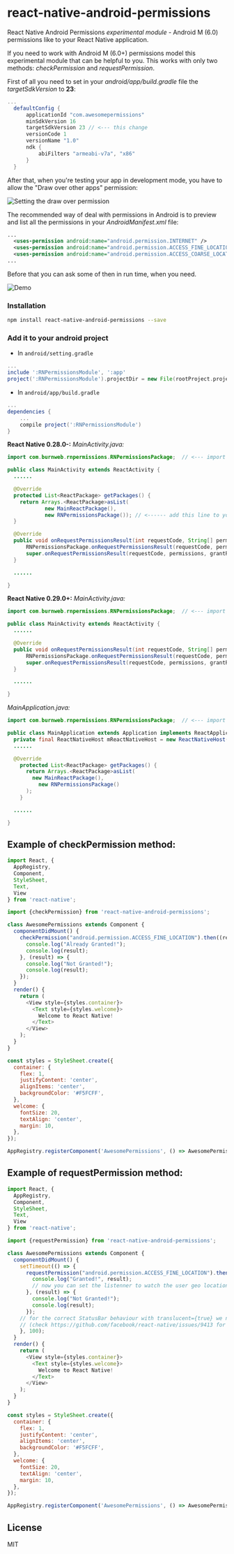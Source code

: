 # react-native-android-permissions
React Native Android Permissions *experimental module* - Android M (6.0) permissions like to your React Native application.

If you need to work with Android M (6.0+) permissions model this experimental module that can be helpful to you. This works with only two methods: *checkPermission* and *requestPermission*.

First of all you need to set in your *android/app/build.gradle* file the *targetSdkVersion* to **23**:

```gradle
...
  defaultConfig {
      applicationId "com.awesomepermissions"
      minSdkVersion 16
      targetSdkVersion 23 // <--- this change
      versionCode 1
      versionName "1.0"
      ndk {
          abiFilters "armeabi-v7a", "x86"
      }
  }
```

After that, when you're testing your app in development mode, you have to allow the "Draw over other apps" permission:

![Setting the draw over permission](http://i.imgur.com/rdUzj0w.gif)

The recommended way of deal with permissions in Android is to preview and list all the permissions in your *AndroidManifest.xml* file:

```xml
...
  <uses-permission android:name="android.permission.INTERNET" />
  <uses-permission android:name="android.permission.ACCESS_FINE_LOCATION" />
  <uses-permission android:name="android.permission.ACCESS_COARSE_LOCATION" />
...
```

Before that you can ask some of then in run time, when you need.

![Demo](http://i.imgur.com/bdMGD3d.gif)

### Installation

```bash
npm install react-native-android-permissions --save
```

### Add it to your android project

* In `android/setting.gradle`

```gradle
...
include ':RNPermissionsModule', ':app'
project(':RNPermissionsModule').projectDir = new File(rootProject.projectDir, '../node_modules/react-native-android-permissions/android')
```

* In `android/app/build.gradle`

```gradle
...
dependencies {
    ...
    compile project(':RNPermissionsModule')
}
```


**React Native 0.28.0-:**
*MainActivity.java:*

```java
import com.burnweb.rnpermissions.RNPermissionsPackage;  // <--- import

public class MainActivity extends ReactActivity {
  ......

  @Override
  protected List<ReactPackage> getPackages() {
    return Arrays.<ReactPackage>asList(
            new MainReactPackage(),
            new RNPermissionsPackage()); // <------ add this line to your MainActivity class
  }

  @Override
  public void onRequestPermissionsResult(int requestCode, String[] permissions, int[] grantResults) {
      RNPermissionsPackage.onRequestPermissionsResult(requestCode, permissions, grantResults); // very important event callback
      super.onRequestPermissionsResult(requestCode, permissions, grantResults);
  }

  ......

}
```

**React Native 0.29.0+:**
*MainActivity.java:*

```java
import com.burnweb.rnpermissions.RNPermissionsPackage;  // <--- import

public class MainActivity extends ReactActivity {
  ......

  @Override
  public void onRequestPermissionsResult(int requestCode, String[] permissions, int[] grantResults) {
      RNPermissionsPackage.onRequestPermissionsResult(requestCode, permissions, grantResults); // very important event callback
      super.onRequestPermissionsResult(requestCode, permissions, grantResults);
  }

  ......

}
```

*MainApplication.java:*

```java
import com.burnweb.rnpermissions.RNPermissionsPackage;  // <--- import

public class MainApplication extends Application implements ReactApplication {
  private final ReactNativeHost mReactNativeHost = new ReactNativeHost(this) {
  ......

  @Override
    protected List<ReactPackage> getPackages() {
      return Arrays.<ReactPackage>asList(
        new MainReactPackage(),
          new RNPermissionsPackage()
      );
    }

  ......

}
```

## Example of checkPermission method:

```javascript
import React, {
  AppRegistry,
  Component,
  StyleSheet,
  Text,
  View
} from 'react-native';

import {checkPermission} from 'react-native-android-permissions';

class AwesomePermissions extends Component {
  componentDidMount() {
    checkPermission("android.permission.ACCESS_FINE_LOCATION").then((result) => {
      console.log("Already Granted!");
      console.log(result);
    }, (result) => {
      console.log("Not Granted!");
      console.log(result);
    });
  }
  render() {
    return (
      <View style={styles.container}>
        <Text style={styles.welcome}>
          Welcome to React Native!
        </Text>
      </View>
    );
  }
}

const styles = StyleSheet.create({
  container: {
    flex: 1,
    justifyContent: 'center',
    alignItems: 'center',
    backgroundColor: '#F5FCFF',
  },
  welcome: {
    fontSize: 20,
    textAlign: 'center',
    margin: 10,
  },
});

AppRegistry.registerComponent('AwesomePermissions', () => AwesomePermissions);
```

## Example of requestPermission method:

```javascript
import React, {
  AppRegistry,
  Component,
  StyleSheet,
  Text,
  View
} from 'react-native';

import {requestPermission} from 'react-native-android-permissions';

class AwesomePermissions extends Component {
  componentDidMount() {
    setTimeout(() => {
      requestPermission("android.permission.ACCESS_FINE_LOCATION").then((result) => {
        console.log("Granted!", result);
        // now you can set the listenner to watch the user geo location
      }, (result) => {
        console.log("Not Granted!");
        console.log(result);
      });
    // for the correct StatusBar behaviour with translucent={true} we need to wait a bit and ask for permission after the first render cycle
    // (check https://github.com/facebook/react-native/issues/9413 for more info)
    }, 100);
  }
  render() {
    return (
      <View style={styles.container}>
        <Text style={styles.welcome}>
          Welcome to React Native!
        </Text>
      </View>
    );
  }
}

const styles = StyleSheet.create({
  container: {
    flex: 1,
    justifyContent: 'center',
    alignItems: 'center',
    backgroundColor: '#F5FCFF',
  },
  welcome: {
    fontSize: 20,
    textAlign: 'center',
    margin: 10,
  },
});

AppRegistry.registerComponent('AwesomePermissions', () => AwesomePermissions);
```

## License
MIT
